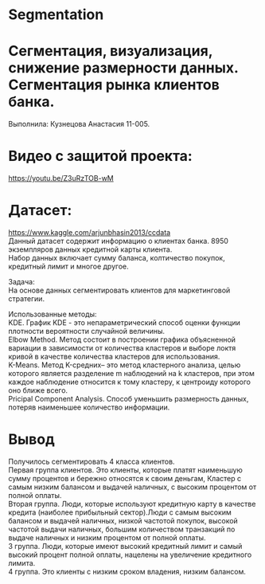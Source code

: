 # Segmentation
# Сегментация, визуализация, снижение размерности данных. Сегментация рынка клиентов банка.
Выполнила: Кузнецова Анастасия 11-005.
# Видео с защитой проекта:
https://youtu.be/Z3uRzTOB-wM
# Датасет: 
https://www.kaggle.com/arjunbhasin2013/ccdata  
Данный датасет содержит информацию о клиентах банка. 8950 экземпляров данных кредитной карты клиента.  
Набор данных включает сумму баланса, колтичество покупок, кредитный лимит и многое другое.

Задача:  
На основе данных сегментировать клиентов для маркетинговой стратегии.

Использованные методы:  
KDE. График KDE - это непараметрический способ оценки функции плотности вероятности случайной величины.  
Elbow Method. Метод состоит в построении графика объясненной вариации в зависимости от количества кластеров и выборе локтя кривой в качестве количества кластеров для использования.  
K-Means. Метод K-средних– это метод кластерного анализа, целью которого является разделение m наблюдений на k кластеров, при этом каждое наблюдение относится к тому кластеру, к центроиду которого оно ближе всего.  
Pricipal Component Analysis. Cпособ уменьшить размерность данных, потеряв наименьшее количество информации.  

# Вывод
Получилось сегментировать 4 класса клиентов.	  
	Первая группа клиентов. Это клиенты, которые платят наименьшую сумму процентов и бережно относятся к своим деньгам, Кластер с самым низким балансом и выдачей наличных, с высоким процентом от полной оплаты.  
	Вторая группа. Люди, которые используют кредитную карту в качестве кредита (наиболее прибыльный сектор).Люди с самым высоким балансом и выдачей наличных, низкой частотой покупок, высокой частотой выдачи наличных, большим количеством транзакций по выдаче наличных и низким процентом от полной оплаты.  
	3 группа. Люди, которые имеют высокий кредитный лимит и самый высокий процент полной оплаты, нацелены на увеличение кредитного лимита.  
	4 группа. Это клиенты с низким сроком владения, низким балансом.  

